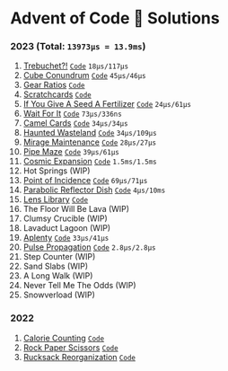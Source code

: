 # Advent of Code 🎄 Solutions

### 2023 (Total: `13973µs = 13.9ms`)

1. [Trebuchet?!](./2023/day-1/README.md)
   [`Code`](./2023/day-1/src/lib.rs) `18µs/117µs`
2. [Cube Conundrum](./2023/day-2/README.md) [`Code`](./2023/day-2/src/lib.rs) `45µs/46µs`
3. [Gear Ratios](./2023/day-3/README.md) [`Code`](./2023/day-3/src/lib.rs)
4. [Scratchcards](./2023/day-4/README.md) [`Code`](./2023/day-4/src/lib.rs)
5. [If You Give A Seed A Fertilizer](./2023/day-5/README.md) [`Code`](./2023/day-5/src/lib.rs) `24µs/61µs`
6. [Wait For It](./2023/day-6/README.md) [`Code`](./2023/day-6/src/lib.rs) `73µs/336ns`
7. [Camel Cards](./2023/day-7/README.md) [`Code`](./2023/day-7/src/lib.rs) `34µs/34µs`
8. [Haunted Wasteland](./2023/day-8/README.md) [`Code`](./2023/day-8/src/lib.rs) `34µs/109µs`
9. [Mirage Maintenance](./2023/day-9/README.md) [`Code`](./2023/day-9/src/lib.rs) `28µs/27µs`
10. [Pipe Maze](./2023/day-10/README.md) [`Code`](./2023/day-10/src/lib.rs) `39µs/61µs`
11. [Cosmic Expansion](./2023/day-11/README.md) [`Code`](./2023/day-11/src/lib.rs) `1.5ms/1.5ms`
12. Hot Springs (WIP)
13. [Point of Incidence](./2023/day-13/README.md) [`Code`](./2023/day-13/src/lib.rs) `69µs/71µs`
14. [Parabolic Reflector Dish](./2023/day-14/README.md) [`Code`](./2023/day-14/src/lib.rs) `4µs/10ms`
15. [Lens Library](./2023/day-15/README.md) [`Code`](./2023/day-15/src/lib.rs)
16. The Floor Will Be Lava (WIP)
17. Clumsy Crucible (WIP)
18. Lavaduct Lagoon (WIP)
19. [Aplenty](./2023/day-19/README.md) [`Code`](./2023/day-19/src/lib.rs) `33µs/41µs`
20. [Pulse Propagation](./2023/day-20/README.md) [`Code`](./2023/day-20/src/lib.rs) `2.8µs/2.8µs`
21. Step Counter (WIP)
22. Sand Slabs (WIP)
23. A Long Walk (WIP)
24. Never Tell Me The Odds (WIP)
25. Snowverload (WIP)

<!-- (18 + 117) + (45 + 46) + (24 + 61) + (73 + 0.336) + (34 + 34) + (34 + 109) + (28 + 27) + (39 + 61) + (1500 + 1500) + (69 + 71) + (4 + 10000) + (33 + 41) + (2.8 + 2.8) -->

### 2022

1. [Calorie Counting](./2022/day-1/README.md) [`Code`](./2022/day-1/src/lib.rs)
2. [Rock Paper Scissors](./2022/day-2/README.md) [`Code`](./2022/day-2/src/lib.rs)
3. [Rucksack Reorganization](./2022/day-3/README.md) [`Code`](./2022/day-3/src/lib.rs)
